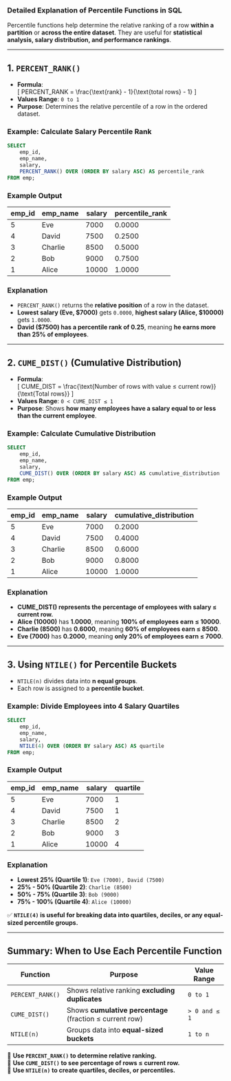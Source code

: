 ### **Detailed Explanation of Percentile Functions in SQL**
Percentile functions help determine the relative ranking of a row **within a partition** or **across the entire dataset**. They are useful for **statistical analysis, salary distribution, and performance rankings**.

---

## **1. `PERCENT_RANK()`**
- **Formula**:  
  \[
  PERCENT\_RANK = \frac{\text{rank} - 1}{\text{total rows} - 1}
  \]
- **Values Range**: `0 to 1`
- **Purpose**: Determines the relative percentile of a row in the ordered dataset.

### **Example: Calculate Salary Percentile Rank**
```sql
SELECT 
    emp_id, 
    emp_name, 
    salary,
    PERCENT_RANK() OVER (ORDER BY salary ASC) AS percentile_rank
FROM emp;
```

### **Example Output**
| emp_id | emp_name | salary | percentile_rank |
|--------|---------|--------|----------------|
| 5      | Eve     | 7000   | 0.0000         |
| 4      | David   | 7500   | 0.2500         |
| 3      | Charlie | 8500   | 0.5000         |
| 2      | Bob     | 9000   | 0.7500         |
| 1      | Alice   | 10000  | 1.0000         |

### **Explanation**
- `PERCENT_RANK()` returns the **relative position** of a row in the dataset.
- **Lowest salary (Eve, $7000)** gets `0.0000`, **highest salary (Alice, $10000)** gets `1.0000`.
- **David ($7500) has a percentile rank of 0.25**, meaning **he earns more than 25% of employees**.

---

## **2. `CUME_DIST()` (Cumulative Distribution)**
- **Formula**:  
  \[
  CUME\_DIST = \frac{\text{Number of rows with value ≤ current row}}{\text{Total rows}}
  \]
- **Values Range**: `0 < CUME_DIST ≤ 1`
- **Purpose**: Shows **how many employees have a salary equal to or less than the current employee**.

### **Example: Calculate Cumulative Distribution**
```sql
SELECT 
    emp_id, 
    emp_name, 
    salary,
    CUME_DIST() OVER (ORDER BY salary ASC) AS cumulative_distribution
FROM emp;
```

### **Example Output**
| emp_id | emp_name | salary | cumulative_distribution |
|--------|---------|--------|------------------------|
| 5      | Eve     | 7000   | 0.2000                 |
| 4      | David   | 7500   | 0.4000                 |
| 3      | Charlie | 8500   | 0.6000                 |
| 2      | Bob     | 9000   | 0.8000                 |
| 1      | Alice   | 10000  | 1.0000                 |

### **Explanation**
- **CUME_DIST() represents the percentage of employees with salary ≤ current row.**
- **Alice (10000)** has **1.0000**, meaning **100% of employees earn ≤ 10000**.
- **Charlie (8500)** has **0.6000**, meaning **60% of employees earn ≤ 8500**.
- **Eve (7000)** has **0.2000**, meaning **only 20% of employees earn ≤ 7000**.

---

## **3. Using `NTILE()` for Percentile Buckets**
- `NTILE(n)` divides data into **n equal groups**.
- Each row is assigned to a **percentile bucket**.

### **Example: Divide Employees into 4 Salary Quartiles**
```sql
SELECT 
    emp_id, 
    emp_name, 
    salary,
    NTILE(4) OVER (ORDER BY salary ASC) AS quartile
FROM emp;
```

### **Example Output**
| emp_id | emp_name | salary | quartile |
|--------|---------|--------|---------|
| 5      | Eve     | 7000   | 1       |
| 4      | David   | 7500   | 1       |
| 3      | Charlie | 8500   | 2       |
| 2      | Bob     | 9000   | 3       |
| 1      | Alice   | 10000  | 4       |

### **Explanation**
- **Lowest 25% (Quartile 1)**: `Eve (7000), David (7500)`
- **25% - 50% (Quartile 2)**: `Charlie (8500)`
- **50% - 75% (Quartile 3)**: `Bob (9000)`
- **75% - 100% (Quartile 4)**: `Alice (10000)`

✅ **`NTILE(4)` is useful for breaking data into quartiles, deciles, or any equal-sized percentile groups.**

---

## **Summary: When to Use Each Percentile Function**
| Function | Purpose | Value Range |
|----------|---------|-------------|
| `PERCENT_RANK()` | Shows relative ranking **excluding duplicates** | `0 to 1` |
| `CUME_DIST()` | Shows **cumulative percentage** (fraction ≤ current row) | `> 0 and ≤ 1` |
| `NTILE(n)` | Groups data into **equal-sized buckets** | `1 to n` |

🚀 **Use `PERCENT_RANK()` to determine relative ranking.**  
🚀 **Use `CUME_DIST()` to see percentage of rows ≤ current row.**  
🚀 **Use `NTILE(n)` to create quartiles, deciles, or percentiles.**  

